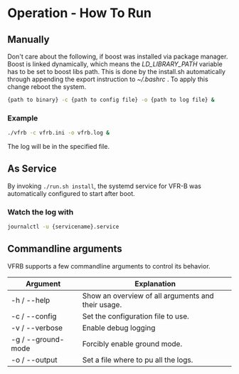 # Operation - How To Run

## Manually

Don't care about the following, if boost was installed via package manager.
Boost is linked dynamically, which means the *LD_LIBRARY_PATH* variable has to be set to boost libs path.
This is done by the install.sh automatically through appending the export instruction to *~/.bashrc* .
To apply this change reboot the system.

```bash
{path to binary} -c {path to config file} -o {path to log file} &
```

### Example

```bash
./vfrb -c vfrb.ini -o vfrb.log &
```

The log will be in the specified file.

## As Service

By invoking `./run.sh install`, the systemd service for VFR-B was automatically configured to start after boot.

### Watch the log with

```bash
journalctl -u {servicename}.service
```

## Commandline arguments

VFRB supports a few commandline arguments to control its behavior.

| Argument | Explanation |
| -- | -- |
|-h / --help| Show an overview of all arguments and their usage.|
|-c / --config | Set the configuration file to use.|
|-v / --verbose| Enable debug logging |
|-g / --ground-mode| Forcibly enable ground mode. |
|-o / --output| Set a file where to pu all the logs. |
